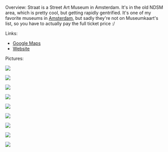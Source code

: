 
Overview:
Straat is a Street Art Museum in Amsterdam. It's in the old NDSM area, which is pretty cool, but getting rapidly gentrified. It's one of my favorite museums in [Amsterdam](Amsterdam.md), but sadly they're not on Museumkaart's list, so you have to actually pay the full ticket price :/

Links:
* [Google Maps](https://maps.app.goo.gl/eYzB6XkUgkvEAbsU6)
* [Website](https://straatmuseum.com/en)

Pictures:

![](../media/20230917_132409.jpg)

![](../media/20230917_132730.jpg)

![](../media/20230917_133844.jpg)

![](../media/20230917_134012.jpg)

![](../media/20230917_135452.jpg)

![](../media/20230917_134707.jpg)

![](../media/20230917_135501.jpg)

![](../media/20230917_140619.jpg)

![](../media/20230917_142641.jpg)



